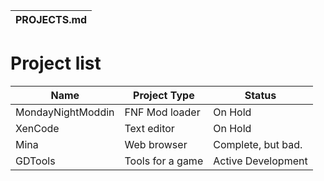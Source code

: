 |PROJECTS.md|
|-----------|

# Project list
|Name|Project Type|Status|
|----|------------|------|
|MondayNightModdin|FNF Mod loader|On Hold|
|XenCode|Text editor|On Hold|
|Mina|Web browser|Complete, but bad.|
|GDTools|Tools for a game|Active Development|
